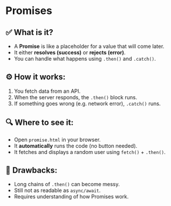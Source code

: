 # Promises

## ✅ What is it?
- A **Promise** is like a placeholder for a value that will come later.
- It either **resolves (success)** or **rejects (error)**.
- You can handle what happens using `.then()` and `.catch()`.

## ⚙️ How it works:
1. You fetch data from an API.
2. When the server responds, the `.then()` block runs.
3. If something goes wrong (e.g. network error), `.catch()` runs.

## 🔍 Where to see it:
- Open `promise.html` in your browser.
- It **automatically** runs the code (no button needed).
- It fetches and displays a random user using `fetch()` + `.then()`.

## 🚫 Drawbacks:
- Long chains of `.then()` can become messy.
- Still not as readable as `async/await`.
- Requires understanding of how Promises work.
